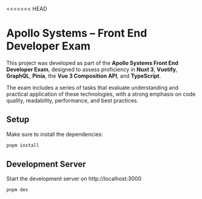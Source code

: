 <<<<<<< HEAD
# Apollo Systems – Front End Developer Exam

This project was developed as part of the **Apollo Systems Front End Developer Exam**, designed to assess proficiency in **Nuxt 3**, **Vuetify**, **GraphQL**, **Pinia**, the **Vue 3 Composition API**, and **TypeScript**.

The exam includes a series of tasks that evaluate understanding and practical application of these technologies, with a strong emphasis on code quality, readability, performance, and best practices.

## Setup

Make sure to install the dependencies:

```bash
pnpm install
```

## Development Server

Start the development server on http://localhost:3000

```bash
pnpm dev
```
